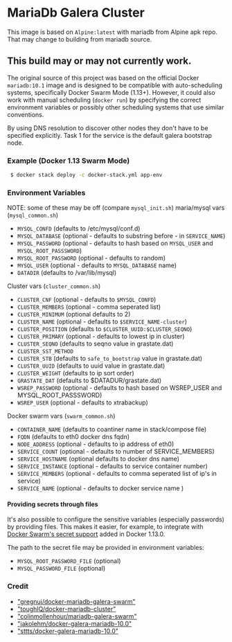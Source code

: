 # MariaDb Galera Cluster

This image is based on `Alpine:latest` with mariadb from Alpine apk repo. That may change to building from mariadb source.
## This build may or may not currently work.

The original source of this project was based on the official Docker `mariadb:10.1` image and is designed to be
compatible with auto-scheduling systems, specifically Docker Swarm Mode (1.13+).
However, it could also work with manual scheduling (`docker run`) by specifying the correct
environment variables or possibly other scheduling systems that use similar conventions.

By using DNS resolution to discover other nodes they don't have to be specified explicitly.
Task 1 for the service is the default galera bootstrap node. 

### Example (Docker 1.13 Swarm Mode)

```bash
 $ docker stack deploy -c docker-stack.yml app-env
```

### Environment Variables

NOTE: some of these may be off (compare `mysql_init.sh`)
maria/mysql vars (`mysql_common.sh`)
 - `MYSQL_CONFD` (defaults to /etc/mysql/conf.d)
 - `MYSQL_DATABASE` (optional - defaults to substring before - in `SERVICE_NAME`)
 - `MYSQL_PASSWORD` (optional - defaults to hash based on `MYSQL_USER` and `MYSQL_ROOT_PASSSWORD`)
 - `MYSQL_ROOT_PASSWORD` (optional - defaults to random)
 - `MYSQL_USER` (optional - defaults to `MYSQL_DATABASE` name)
 - `DATADIR` (defaults to /var/lib/mysql)

Cluster vars (`cluster_common.sh`)
 - `CLUSTER_CNF` (optional - defaults to `$MYSQL_CONFD`)
 - `CLUSTER_MEMBERS` (optional - comma seperated list)
 - `CLUSTER_MINIMUM` (optional defaults to 2)
 - `CLUSTER_NAME` (optional - defaults to `$SERVICE_NAME-cluster`)
 - `CLUSTER_POSITION` (defaults to `$CLUSTER_UUID:$CLUSTER_SEQNO`)
 - `CLUSTER_PRIMARY` (optional - defaults to lowest ip in cluster)
 - `CLUSTER_SEQNO` (defaults to seqno value in grastate.dat)
 - `CLUSTER_SST_METHOD`
 - `CLUSTER_STB` (defaults to `safe_to_bootstrap` value in grastate.dat)
 - `CLUSTER_UUID` (defaults to uuid value in grastate.dat)
 - `CLUSTER_WEIGHT` (defaults to ip sort order)
 - `GRASTATE_DAT` (defaults to $DATADUR/grastate.dat)
 - `WSREP_PASSWORD` (optional - defaults to hash based on WSREP_USER and MYSQL_ROOT_PASSSWORD)
 - `WSREP_USER` (optional - defaults to xtrabackup)


Docker swarm vars (`swarm_common.sh`)
 - `CONTAINER_NAME` (defaults to coantiner name in stack/compose file)
 - `FQDN` (defaults to eth0 docker dns fqdn)
 - `NODE_ADDRESS` (optional - defaults to ip address of eth0)
 - `SERVICE_COUNT` (optional - defaults to number of SERVICE_MEMBERS)
 - `SERVICE_HOSTNAME` (optional defaults to docker dns name)
 - `SERVICE_INSTANCE` (optional - defaults to service container number)
 - `SERVICE_MEMBERS` (optional - defaults to comma seperated list of ip's in service)
 - `SERVICE_NAME` (optional - defaults to docker service name )


#### Providing secrets through files

It's also possible to configure the sensitive variables (especially passwords)
by providing files. This makes it easier, for example, to integrate with
[Docker Swarm's secret support](https://docs.docker.com/engine/swarm/secrets/)
added in Docker 1.13.0.

The path to the secret file may be provided in environment variables:
- `MYSQL_ROOT_PASSWORD_FILE` (optional)
- `MYSQL_PASSWORD_FILE` (optional)


### Credit
 - ["gregnuj/docker-mariadb-galera-swarm"](https://github.com/gregnuj/docker-mariadb-galera-swarm)
 - ["toughIQ/docker-mariadb-cluster"](https://github.com/toughIQ/docker-mariadb-cluster)
 - ["colinmollenhour/mariadb-galera-swarm"](https://github.com/colinmollenhour/mariadb-galera-swarm)
 - ["jakolehm/docker-galera-mariadb-10.0"](https://github.com/jakolehm/docker-galera-mariadb-10.0)
 - ["sttts/docker-galera-mariadb-10.0"](https://github.com/sttts/docker-galera-mariadb-10.0)
